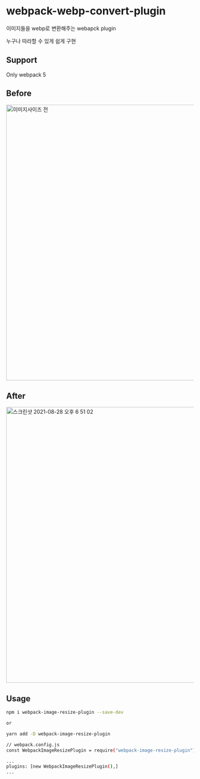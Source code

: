 # webpack-webp-convert-plugin

이미지들을 webp로 변환해주는 webapck plugin

누구나 따라할 수 있게 쉽게 구현

## Support

Only webpack 5

## Before

<img width="738" alt="이미지사이즈 전" src="https://user-images.githubusercontent.com/42544600/131214048-99cc4907-7654-4341-83ed-6af12185cf3c.png">

## After

<img width="738" alt="스크린샷 2021-08-28 오후 6 51 02" src="https://user-images.githubusercontent.com/42544600/131214045-5eebdec3-90ed-4e37-912f-32ada84592e3.png">

## Usage

```sh
npm i webpack-image-resize-plugin --save-dev

or

yarn add -D webpack-image-resize-plugin
```

```sh
// webpack.config.js
const WebpackImageResizePlugin = require("webpack-image-resize-plugin");

...
plugins: [new WebpackImageResizePlugin(),]
...

```
